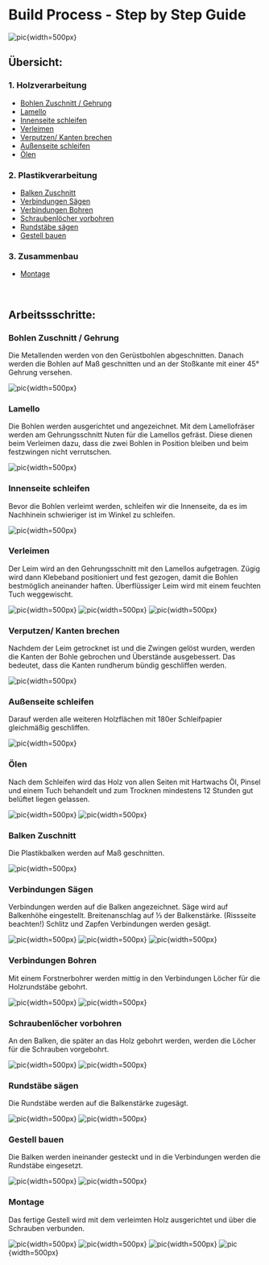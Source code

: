 <!--
SPDX-FileCopyrightText: regenholz <mail@regenholz.de>

SPDX-License-Identifier: CC-BY-SA-4.0
-->

# Build Process - Step by Step Guide

![pic](res/assets/media/img/regenholz_precious-hocker_components.jpg){width=500px} 

## Übersicht:

### 1. Holzverarbeitung
- [Bohlen Zuschnitt / Gehrung](#bohlen-zuschnitt-gehrung)
- [Lamello](#lamello)
- [Innenseite schleifen](#innenseite-schleifen)
- [Verleimen](#verleimen)
- [Verputzen/ Kanten brechen](#verputzen-kanten-brechen)
- [Außenseite schleifen](#außenseite-schleifen)
- [Ölen](#ölen)

### 2. Plastikverarbeitung
- [Balken Zuschnitt](#balken-zuschnitt)
- [Verbindungen Sägen](#verbindung-sägen)
- [Verbindungen Bohren](#verbindungen-bohren)
- [Schraubenlöcher vorbohren](#schraubenlöcher-vorbohren)
- [Rundstäbe sägen](#rundstäbe-sägen)
- [Gestell bauen](#gestell-bauen)

### 3. Zusammenbau
- [Montage](#montage)

<br/>

## Arbeitssschritte:

### Bohlen Zuschnitt / Gehrung
Die Metallenden werden von den Gerüstbohlen abgeschnitten. Danach werden die Bohlen auf Maß geschnitten und an der Stoßkante mit einer 45° Gehrung versehen.

![pic](res/assets/media/img/regenholz_precious-hocker_02-gehrung.jpg){width=500px} 

### Lamello
Die Bohlen werden ausgerichtet und angezeichnet. Mit dem Lamellofräser werden am Gehrungsschnitt Nuten für die Lamellos gefräst. Diese dienen beim Verleimen dazu, dass die zwei Bohlen in Position bleiben und beim festzwingen nicht verrutschen.

![pic](res/assets/media/img/regenholz_precious-hocker_03-lamello.jpg){width=500px} 

### Innenseite schleifen
Bevor die Bohlen verleimt werden, schleifen wir die Innenseite, da es im Nachhinein schwieriger ist im Winkel zu schleifen.

![pic](res/assets/media/img/regenholz_precious-hocker_04-innenseite-schleifen.jpg){width=500px} 

### Verleimen
Der Leim wird an den Gehrungsschnitt mit den Lamellos aufgetragen. Zügig wird dann Klebeband positioniert und fest gezogen, damit die Bohlen bestmöglich aneinander haften. Überflüssiger Leim wird mit einem feuchten Tuch weggewischt.

![pic](res/assets/media/img/regenholz_precious-hocker_05-verleimen.jpg){width=500px}
![pic](res/assets/media/img/regenholz_precious-hocker_06-verleimen.jpg){width=500px}
![pic](res/assets/media/img/regenholz_precious-hocker_07-verleimen.jpg){width=500px}

### Verputzen/ Kanten brechen 
Nachdem der Leim getrocknet ist und die Zwingen gelöst wurden, werden die Kanten der Bohle gebrochen und Überstände ausgebessert. Das bedeutet, dass die Kanten rundherum bündig geschliffen werden.

![pic](res/assets/media/img/regenholz_precious-hocker_08-kantenbrechen.jpg){width=500px}

### Außenseite schleifen
Darauf werden alle weiteren Holzflächen mit 180er Schleifpapier gleichmäßig geschliffen.

![pic](res/assets/media/img/regenholz_precious-hocker_09-aussenseite-schleifen.jpg){width=500px}

### Ölen
Nach dem Schleifen wird das Holz von allen Seiten mit Hartwachs Öl, Pinsel und einem Tuch behandelt und zum Trocknen mindestens 12 Stunden gut belüftet liegen gelassen.

![pic](res/assets/media/img/regenholz_precious-hocker_10-oelen.jpg){width=500px}
![pic](res/assets/media/img/regenholz_precious-hocker_11-oelen.jpg){width=500px}

### Balken Zuschnitt
Die Plastikbalken werden auf Maß geschnitten.

![pic](res/assets/media/img/regenholz_precious-hocker_12-zuschnitt-plastikbalken.jpg){width=500px}

### Verbindungen Sägen
Verbindungen werden auf die Balken angezeichnet. Säge wird auf Balkenhöhe eingestellt. Breitenanschlag auf ⅓ der Balkenstärke. (Rissseite beachten!) Schlitz und Zapfen Verbindungen werden gesägt.

![pic](res/assets/media/img/regenholz_precious-hocker_13-verbindungen-saegen.jpg){width=500px}
![pic](res/assets/media/img/regenholz_precious-hocker_14-verbindungen-saegen.jpg){width=500px}
![pic](res/assets/media/img/regenholz_precious-hocker_15-verbindungen-saegen.jpg){width=500px}

### Verbindungen Bohren
Mit einem Forstnerbohrer werden mittig in den Verbindungen Löcher für die Holzrundstäbe gebohrt.

![pic](res/assets/media/img/regenholz_precious-hocker_14-verbindungen-bohren.jpg){width=500px}
![pic](res/assets/media/img/regenholz_precious-hocker_15-verbindungen-bohren.jpg){width=500px}

### Schraubenlöcher vorbohren
An den Balken, die später an das Holz gebohrt werden, werden die Löcher für die Schrauben vorgebohrt.

![pic](res/assets/media/img/regenholz_precious-hocker_16-schraubloecher-vorbohren.jpg){width=500px}
![pic](res/assets/media/img/regenholz_precious-hocker_17-schraubloecher-vorbohren.jpg){width=500px}

### Rundstäbe sägen
Die Rundstäbe werden auf die Balkenstärke zugesägt.

![pic](res/assets/media/img/regenholz_precious-hocker_18-rundstaebe-saegen.jpg){width=500px}
![pic](res/assets/media/img/regenholz_precious-hocker_19-rundstaebe-saegen.jpg){width=500px}

### Gestell bauen
Die Balken werden ineinander gesteckt und in die Verbindungen werden die Rundstäbe eingesetzt.

![pic](res/assets/media/img/regenholz_precious-hocker_20-gestell-bauen.jpg){width=500px}
![pic](res/assets/media/img/regenholz_precious-hocker_21-gestell-bauen.jpg){width=500px}

### Montage
Das fertige Gestell wird mit dem verleimten Holz ausgerichtet und über die Schrauben verbunden. 

![pic](res/assets/media/img/regenholz_precious-hocker_22-zusammenbau.jpg){width=500px}
![pic](res/assets/media/img/regenholz_precious-hocker_23-zusammenbau.jpg){width=500px}
![pic](res/assets/media/img/regenholz_precious-hocker_24-zusammenbau.jpg){width=500px}
![pic](res/assets/media/img/regenholz_precious-hocker_25-zusammenbau.jpg){width=500px}




